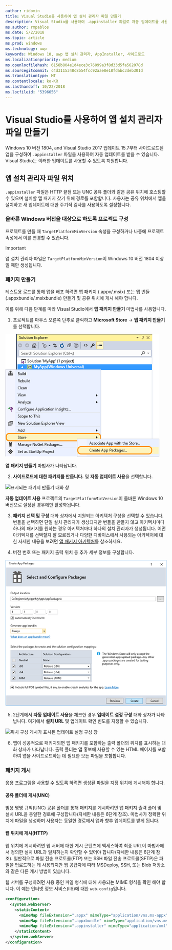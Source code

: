```yaml
---
author: ridomin
title: Visual Studio를 사용하여 앱 설치 관리자 파일 만들기
description: Visual Studio를 사용하여 .appinstaller 파일로 자동 업데이트를 사용하는 방법을 알아보세요.
ms.author: rmpablos
ms.date: 5/2/2018
ms.topic: article
ms.prod: windows
ms.technology: uwp
keywords: Windows 10, uwp 앱 설치 관리자, AppInstaller, 사이드로드
ms.localizationpriority: medium
ms.openlocfilehash: 6158b804e1d4ece3c76099a3f8d33d5fa562078d
ms.sourcegitcommit: c4d3115348c8b54fcc92aae8e18fdabc3deb301d
ms.translationtype: MT
ms.contentlocale: ko-KR
ms.lasthandoff: 10/22/2018
ms.locfileid: "5396656"
---
```

# <a name="create-an-app-installer-file-with-visual-studio"></a>Visual Studio를 사용하여 앱 설치 관리자 파일 만들기

Windows 10 버전 1804, and Visual Studio 2017 업데이트 15.7부터 사이드로드된 앱을 구성하여 `.appinstaller` 파일을 사용하여 자동 업데이트를 받을 수 있습니다. Visual Studio는 이러한 업데이트를 사용할 수 있도록 지원합니다.

## <a name="app-installer-file-location"></a>앱 설치 관리자 파일 위치
`.appinstaller` 파일은 HTTP 끝점 또는 UNC 공유 폴더와 같은 공유 위치에 호스팅할 수 있으며 설치할 앱 패키지 찾기 위해 경로를 포함합니다. 사용자는 공유 위치에서 앱을 설치하고 새 업데이트에 대한 주기적 검사를 사용하도록 설정합니다. 


### <a name="configure-the-project-to-target-the-correct-windows-version"></a>올바른 Windows 버전을 대상으로 하도록 프로젝트 구성

프로젝트를 만들 때 `TargetPlatformMinVersion` 속성을 구성하거나 나중에 프로젝트 속성에서 이를 변경할 수 있습니다. 

>[!IMPORTANT]
> 앱 설치 관리자 파일은 `TargetPlatformMinVersion`이 Windows 10 버전 1804 이상일 때만 생성됩니다.


### <a name="create-packages"></a>패키지 만들기

테스트용 로드를 통해 앱을 배포 하려면 앱 패키지 (.appx/.msix) 또는 앱 번들 (.appxbundle/.msixbundle) 만들기 및 공유 위치에 게시 해야 합니다.

이를 위해 다음 단계를 따라 Visual Studio에서 **앱 패키지 만들기** 마법사를 사용합니다.

1. 프로젝트를 마우스 오른쪽 단추로 클릭하고 **Microsoft Store** -> **앱 패키지 만들기**를 선택합니다.  

![앱 패키지 만들기로 이동할 수 있는 컨텍스트 메뉴](images/packaging-screen2.jpg)   

**앱 패키지 만들기** 마법사가 나타납니다.

2. **사이드로드에 대한 패키지를 만듭니다.** 및 **자동 업데이트 사용**을 선택합니다.  

![표시되는 패키지 만들기 대화 창](images/select-sideloading.png)  

**자동 업데이트 사용** 프로젝트의 `TargetPlatformMinVersion`이 올바른 Windows 10 버전으로 설정된 경우에만 활성화됩니다.

3. **패키지 선택 및 구성** 대화 상자에서 지원되는 아키텍처 구성을 선택할 수 있습니다. 번들을 선택하면 단일 설치 관리자가 생성되지만 번들을 만들지 않고 아키텍처마다 하나의 패키지를 원하는 경우 아키텍처마다 하나의 설치 관리자가 생성됩니다.  어떤 아키텍처를 선택할지 잘 모르겠거나 다양한 디바이스에서 사용되는 아키텍처에 대한 자세한 내용을 보려면 [앱 패키지 아키텍처](device-architecture.md)를 참조하세요.

4. 버전 번호 또는 패키지 출력 위치 등 추가 세부 정보를 구성합니다.

![패키지 구성이 표시된 앱 패키지 만들기 창](images/packaging-screen5.jpg)  

5. 2단계에서 **자동 업데이트 사용**을 체크한 경우 **업데이트 설정 구성** 대화 상자가 나타납니다. 여기에서 **설치 URL** 및 업데이트 확인 빈도를 지정할 수 있습니다.

![위치 구성 게시가 표시된 업데이트 설정 구성 창](images/sideloading-screen.png)  

6. 앱이 성공적으로 패키지되면 앱 패키지를 포함하는 출력 폴더의 위치를 표시하는 대화 상자가 나타납니다. 출력 폴더는 앱 홍보에 사용할 수 있는 HTML 페이지를 포함하여 앱을 사이드로드하는 데 필요한 모든 파일을 포함합니다.

### <a name="publish-packages"></a>패키지 게시

응용 프로그램을 사용할 수 있도록 하려면 생성된 파일을 지정 위치에 게시해야 합니다.

#### <a name="publish-to-shared-folders-unc"></a>공유 폴더에 게시(UNC)

범용 명명 규칙(UNC) 공유 폴더를 통해 패키지를 게시하려면 앱 패키지 출력 폴더 및 설치 URL을 동일한 경로에 구성합니다(자세한 내용은 6단계 참조). 마법사가 정확한 위치에 파일을 생성하며 사용자는 동일한 경로에서 앱과 향후 업데이트를 받게 됩니다.

#### <a name="publish-to-a-web-location-http"></a>웹 위치에 게시(HTTP)

웹 위치에 게시하려면 웹 서버에 대한 게시 콘텐츠에 액세스하여 최종 URL이 마법사에서 정의한 설치 URL과 일치하는지 확인할 수 있어야 합니다(자세한 내용은 6단계 참조). 일반적으로 파일 전송 프로토콜(FTP) 또는 SSH 파일 전송 프로토콜(SFTP)은 파일을 업로드하는 데 사용되지만 웹 공급자에 따라 MSDeploy, SSH, 또는 Blob 저장소와 같은 다른 게시 방법이 있습니다.

웹 서버를 구성하려면 사용 중인 파일 형식에 대해 사용되는 MIME 형식을 확인 해야 합니다. 이 예는 인터넷 정보 서비스(IIS)에 대한 `web.config`입니다.

```xml
<configuration>
  <system.webServer>
    <staticContent>
      <mimeMap fileExtension=".appx" mimeType="application/vns.ms-appx" />
      <mimeMap fileExtension=".appxbundle" mimeType="application/vns.ms-appx" />
      <mimeMap fileExtension=".appinstaller" mimeType="application/xml" />
    </staticContent>  
  </system.webServer>  
</configuration>
```




















